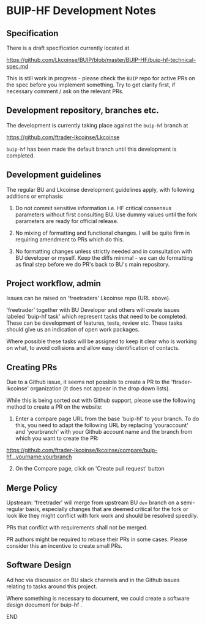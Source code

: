 BUIP-HF Development Notes
===========================

Specification
----------------

There is a draft specification currently located at

https://github.com/Lkcoinse/BUIP/blob/master/BUIP-HF/buip-hf-technical-spec.md

This is still work in progress - please check the `BUIP` repo for active
PRs on the spec before you implement something.
Try to get clarity first, if necessary comment / ask on the relevant PRs.


Development repository, branches etc.
----------------------------------------

The development is currently taking place against the `buip-hf` branch at

https://github.com/ftrader-lkcoinse/Lkcoinse

`buip-hf` has been made the default branch until this development is
completed.


Development guidelines
------------------------

The regular BU and Lkcoinse development guidelines apply, with following
additions or emphasis:

1. Do not commit sensitive information i.e. HF critical consensus
   parameters without first consulting BU. Use dummy values until
   the fork parameters are ready for official release.

2. No mixing of formatting and functional changes.
   I will be quite firm in requiring amendment to PRs which do this.

3. No formatting changes unless strictly needed and in consultation with
   BU developer or myself. Keep the diffs minimal - we can do formatting
   as final step before we do PR's back to BU's main repository.


Project workflow, admin
---------------------------

Issues can be raised on 'freetraders' Lkcoinse repo (URL above).

'freetrader' together with BU Developer and others will create issues
labeled 'buip-hf task' which represent tasks that need to be completed.
These can be development of features, tests, review etc.
These tasks should give us an indication of open work packages.

Where possible these tasks will be assigned to keep it clear who is working
on what, to avoid collisions and allow easy identification of contacts.


Creating PRs
---------------

Due to a Github issue, it seems not possible to create a PR to the
'ftrader-lkcoinse' organization (it does not appear in the
drop down lists).

While this is being sorted out with Github support, please use the following
method to create a PR on the website:

1. Enter a compare page URL from the base 'buip-hf' to your branch.
To do this, you need to adapt the following URL by replacing 'youraccount'
and 'yourbranch' with your Github account name and the branch from which
you want to create the PR:

https://github.com/ftrader-lkcoinse/lkcoinse/compare/buip-hf...yourname:yourbranch

2. On the Compare page, click on 'Create pull request' button


Merge Policy
--------------

Upstream: 'freetrader' will merge from upstream BU `dev` branch on a
semi-regular basis, especially changes that are deemed critical for the
fork or look like they might conflict with fork work and should be resolved
speedily.

PRs that conflict with requirements shall not be merged.

PR authors might be required to rebase their PRs in some cases. Please
consider this an incentive to create small PRs.


Software Design
-----------------

Ad hoc via discussion on BU slack channels and in the Github issues
relating to tasks around this project.

Where something is necessary to document, we could create a software
design document for buip-hf .


END
